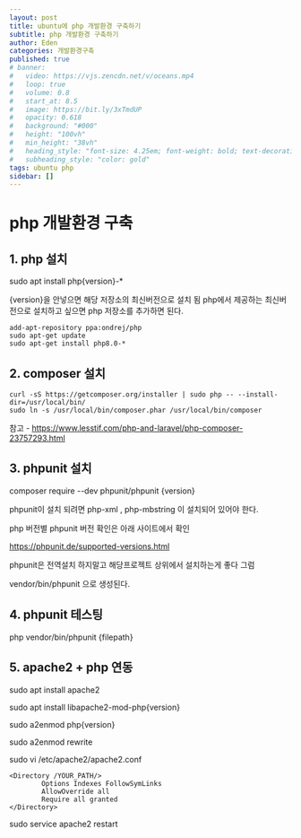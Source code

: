 ```yaml
---
layout: post
title: ubuntu에 php 개발환경 구축하기
subtitle: php 개발환경 구축하기
author: Eden
categories: 개발환경구축
published: true
# banner:
#   video: https://vjs.zencdn.net/v/oceans.mp4
#   loop: true
#   volume: 0.8
#   start_at: 8.5
#   image: https://bit.ly/3xTmdUP
#   opacity: 0.618
#   background: "#000"
#   height: "100vh"
#   min_height: "38vh"
#   heading_style: "font-size: 4.25em; font-weight: bold; text-decoration: underline"
#   subheading_style: "color: gold"
tags: ubuntu php
sidebar: []
---
```


# php 개발환경 구축

## 1. php 설치 

   sudo apt install php{version}-*

   {version}을 안넣으면 해당 저장소의 최신버전으로 설치 됨 php에서 제공하는 최신버전으로 설치하고 싶으면 php 저장소를 추가하면 된다.

   
   ```
   add-apt-repository ppa:ondrej/php
   sudo apt-get update
   sudo apt-get install php8.0-*
   ```

## 2. composer 설치

   
   ```
   curl -sS https://getcomposer.org/installer | sudo php -- --install-dir=/usr/local/bin/
   sudo ln -s /usr/local/bin/composer.phar /usr/local/bin/composer
   ```

   참고 - https://www.lesstif.com/php-and-laravel/php-composer-23757293.html

## 3. phpunit 설치

   composer require --dev phpunit/phpunit {version}

   phpunit이 설치 되려면 php-xml , php-mbstring 이 설치되어 있어야 한다.

   php 버전별 phpunit 버전 확인은 아래 사이트에서 확인

   https://phpunit.de/supported-versions.html

   phpunit은 전역설치 하지말고 해당프로젝트 상위에서 설치하는게 좋다 그럼 

   vendor/bin/phpunit 으로 생성된다.

## 4. phpunit 테스팅

   php vendor/bin/phpunit {filepath}

## 5. apache2 + php 연동

   sudo apt install apache2

   sudo apt install libapache2-mod-php{version}
   
   sudo a2enmod php{version}

   sudo a2enmod rewrite

   sudo vi /etc/apache2/apache2.conf

   

   ```
   <Directory /YOUR_PATH/>
           Options Indexes FollowSymLinks
           AllowOverride all
           Require all granted
   </Directory>
   ```

   sudo service apache2 restart